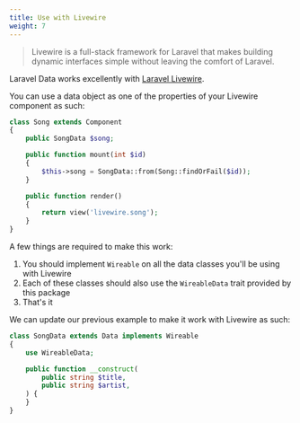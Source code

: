 ```yaml
---
title: Use with Livewire
weight: 7
---
```


> Livewire is a full-stack framework for Laravel that makes building dynamic interfaces simple without leaving the comfort of Laravel.

Laravel Data works excellently with [Laravel Livewire](https://laravel-livewire.com).

You can use a data object as one of the properties of your Livewire component as such:

```php
class Song extends Component
{
    public SongData $song;

    public function mount(int $id)
    {
        $this->song = SongData::from(Song::findOrFail($id));
    }

    public function render()
    {
        return view('livewire.song');
    }
}
```

A few things are required to make this work:

1) You should implement `Wireable` on all the data classes you'll be using with Livewire
2) Each of these classes should also use the `WireableData` trait provided by this package
3) That's it

We can update our previous example to make it work with Livewire as such:

```php
class SongData extends Data implements Wireable
{
    use WireableData;

    public function __construct(
        public string $title,
        public string $artist,
    ) {
    }
}
```
